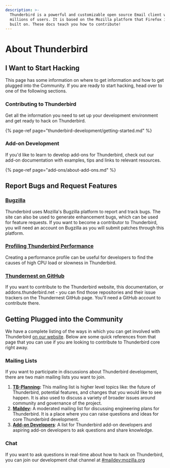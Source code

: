 ```yaml
---
description: >-
  Thunderbird is a powerful and customizable open source Email client with
  millions of users. It is based on the Mozilla platform that Firefox is also
  built on. These docs teach you how to contribute!
---
```


# About Thunderbird

## I Want to Start Hacking

This page has some information on where to get information and how to get plugged into the Community. If you are ready to start hacking, head over to one of the following sections.

### Contributing to Thunderbird

Get all the information you need to set up your development environment and get ready to hack on Thunderbird.

{% page-ref page="thunderbird-development/getting-started.md" %}

### Add-on Development

If you'd like to learn to develop add-ons for Thunderbird, check out our add-on documentation with examples, tips and links to relevant resources.

{% page-ref page="add-ons/about-add-ons.md" %}

## Report Bugs and Request Features

### [Bugzilla](https://bugzilla.mozilla.org)

Thunderbird uses Mozilla's Bugzilla platform to report and track bugs. The site can also be used to generate enhancement bugs, which can be used for feature requests. If you want to become a contributor to Thunderbird, you will need an account on Bugzilla as you will submit patches through this platform.

### [Profiling Thunderbird Performance](https://support.mozilla.org/kb/profiling-thunderbird-performance)

Creating a performance profile can be useful for developers to find the causes of high CPU load or slowness in Thunderbird.

### [Thundernest on GitHub](https://github.com/thundernest)

If you want to contribute to the Thunderbird website, this documentation, or addons.thunderbird.net - you can find those repositories and their issue trackers on the Thundernest GitHub page. You'll need a GitHub account to contribute there.

## Getting Plugged into the Community

We have a complete listing of the ways in which you can get involved with Thunderbird [on our website](https://thunderbird.net/get-involved). Below are some quick references from that page that you can use if you are looking to contribute to Thunderbird core right away.

### Mailing Lists

If you want to participate in discussions about Thunderbird development, there are two main mailing lists you want to join.

1. [**TB-Planning**](https://wiki.mozilla.org/Thunderbird/tb-planning)**:** This mailing list is higher level topics like: the future of Thunderbird, potential features, and changes that you would like to see happen. It is also used to discuss a variety of broader issues around community and governance of the project.
2. [**Maildev**](http://lists.thunderbird.net/mailman/listinfo/maildev_lists.thunderbird.net)**:** A moderated mailing list for discussing engineering plans for Thunderbird. It is a place where you can raise questions and ideas for core Thunderbird development.
3. [**Add-on Developers**](https://thunderbird.topicbox.com/groups/addons): A list for Thunderbird add-on developers and aspiring add-on developers to ask questions and share knowledge.

### Chat

If you want to ask questions in real-time about how to hack on Thunderbird, you can join our development chat channel at [#maildev:mozilla.org](https://matrix.to/#/#maildev:mozilla.org?via=mozilla.org&via=matrix.org&via=trancart.eu&web-instance%5Belement.io%5D=chat.mozilla.org)

